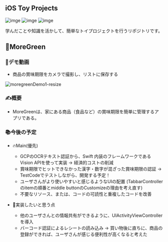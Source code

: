 ## iOS Toy Projects
![imge](https://img.shields.io/badge/ProjectType-SingleProject-green) ![imge](https://img.shields.io/badge/Language-Swift-red) ![imge](https://img.shields.io/badge/Tools-Xcode-blue)

学んだことや知識を活かして、簡単なトイプロジェクトを行うリポジトリです。
<br />

## 🌱MoreGreen
### 🎥デモ動画
- 商品の賞味期限をカメラで撮影し、リストに保存する

![moregreenDemo1-resize](https://user-images.githubusercontent.com/89962765/227226327-d9b9803e-4a91-4f6b-ab98-c3753495aa67.gif)

### ✍️概要
- MoreGreenは、家にある商品（食品など）の賞味期限を簡単に管理するアプリである。



### 📚今後の予定
* 🔥Main(優先)
  * GCPのOCRテキスト認証から、Swift 内装のフレームワークであるVision APIを使って実装 -> 経済的コストの削減
  * 賞味期限でヒットできなかった漢字・数字が混ざった賞味期限の認証 -> TestCodeでテストしながら、開発する予定！
  * ユーザさんがより使いやすいと感じるようなUIの配置 (TabbarControllerのitemの順番とmiddle buttonのCustomizeの理由を考え直す)
  * 不要なリソース、または、コードの可読性と重複したコードを改善

* 🌱実装したいと思う点
  * 他のユーザさんとの情報共有ができるように、UIActivityViewControllerを導入
  * バーコード認証によるレシートの読み込み -> 買い物後に直ちに、商品の登録ができれば、ユーザさんが感じる便利性が高くなると考えた
